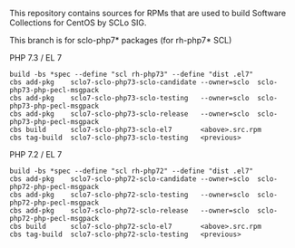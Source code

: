 This repository contains sources for RPMs that are used
to build Software Collections for CentOS by SCLo SIG.

This branch is for sclo-php7* packages (for rh-php7* SCL)


PHP 7.3 / EL 7

    build -bs *spec --define "scl rh-php73" --define "dist .el7"
    cbs add-pkg    sclo7-sclo-php73-sclo-candidate --owner=sclo  sclo-php73-php-pecl-msgpack
    cbs add-pkg    sclo7-sclo-php73-sclo-testing   --owner=sclo  sclo-php73-php-pecl-msgpack
    cbs add-pkg    sclo7-sclo-php73-sclo-release   --owner=sclo  sclo-php73-php-pecl-msgpack
    cbs build      sclo7-sclo-php73-sclo-el7       <above>.src.rpm
    cbs tag-build  sclo7-sclo-php73-sclo-testing   <previous>

PHP 7.2 / EL 7

    build -bs *spec --define "scl rh-php72" --define "dist .el7"
    cbs add-pkg    sclo7-sclo-php72-sclo-candidate --owner=sclo  sclo-php72-php-pecl-msgpack
    cbs add-pkg    sclo7-sclo-php72-sclo-testing   --owner=sclo  sclo-php72-php-pecl-msgpack
    cbs add-pkg    sclo7-sclo-php72-sclo-release   --owner=sclo  sclo-php72-php-pecl-msgpack
    cbs build      sclo7-sclo-php72-sclo-el7       <above>.src.rpm
    cbs tag-build  sclo7-sclo-php72-sclo-testing   <previous>

